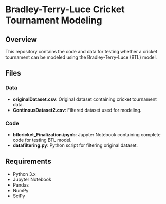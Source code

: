 # Bradley-Terry-Luce Cricket Tournament Modeling

## Overview

This repository contains the code and data for testing whether a cricket tournament can be modeled using the Bradley-Terry-Luce (BTL) model.


## Files

### Data

* **originalDataset.csv**: Original dataset containing cricket tournament data.
* **ContinousDataset2.csv**: Filtered dataset used for modeling.


### Code

* **btlcricket_Finalization.ipynb**: Jupyter Notebook containing complete code for testing BTL model.
* **datafiltering.py**: Python script for filtering original dataset.


## Requirements

* Python 3.x
* Jupyter Notebook
* Pandas
* NumPy
* SciPy
